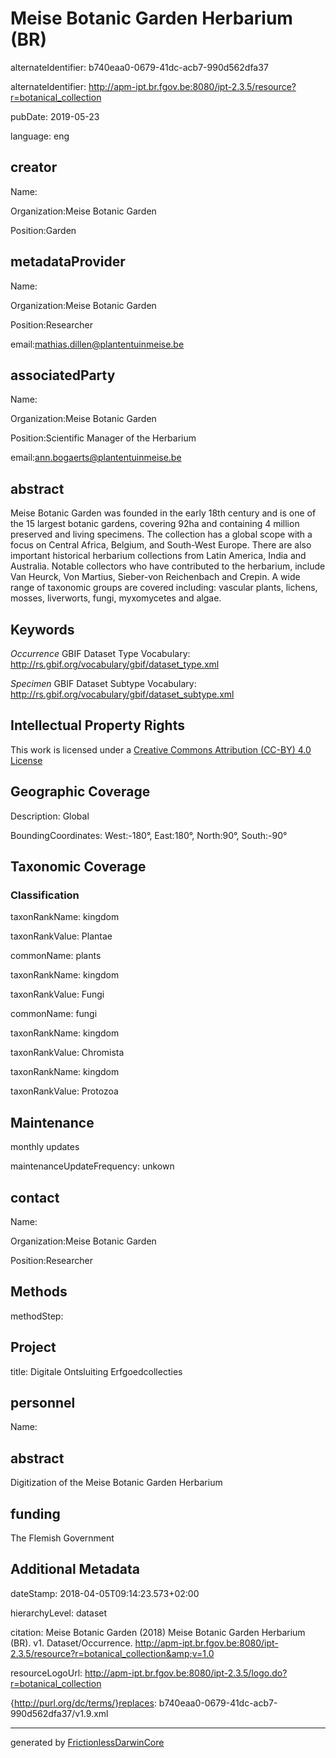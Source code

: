 # Meise Botanic Garden Herbarium (BR)

alternateIdentifier: b740eaa0-0679-41dc-acb7-990d562dfa37

alternateIdentifier: http://apm-ipt.br.fgov.be:8080/ipt-2.3.5/resource?r=botanical_collection

pubDate: 
      2019-05-23
  

language: eng

## creator

Name:

Organization:Meise Botanic Garden

Position:Garden

## metadataProvider

Name:

Organization:Meise Botanic Garden

Position:Researcher

email:mathias.dillen@plantentuinmeise.be

## associatedParty

Name:

Organization:Meise Botanic Garden

Position:Scientific Manager of the Herbarium

email:ann.bogaerts@plantentuinmeise.be

## abstract

Meise Botanic Garden was founded in the early 18th century and is one of the 15 largest botanic gardens, covering 92ha and containing 4 million preserved and living specimens. The collection has a global scope with a focus on Central Africa, Belgium, and South-West Europe. There are also important historical herbarium collections from Latin America, India and Australia. Notable collectors who have contributed to the herbarium, include Van Heurck, Von Martius, Sieber-von Reichenbach and Crepin. A wide range of taxonomic groups are covered including: vascular plants, lichens, mosses, liverworts, fungi, myxomycetes and algae.

## Keywords

*Occurrence* GBIF Dataset Type Vocabulary: http://rs.gbif.org/vocabulary/gbif/dataset_type.xml

*Specimen* GBIF Dataset Subtype Vocabulary: http://rs.gbif.org/vocabulary/gbif/dataset_subtype.xml

## Intellectual Property Rights

This work is licensed under a  [Creative Commons Attribution (CC-BY) 4.0 License]()

## Geographic Coverage

Description: Global

BoundingCoordinates: West:-180°, East:180°, North:90°, South:-90°

## Taxonomic Coverage

### Classification

taxonRankName: kingdom

taxonRankValue: Plantae

commonName: plants

taxonRankName: kingdom

taxonRankValue: Fungi

commonName: fungi

taxonRankName: kingdom

taxonRankValue: Chromista

taxonRankName: kingdom

taxonRankValue: Protozoa

## Maintenance

monthly updates

maintenanceUpdateFrequency: unkown

## contact

Name:

Organization:Meise Botanic Garden

Position:Researcher

## Methods

methodStep: 

## Project

title: Digitale Ontsluiting Erfgoedcollecties

## personnel

Name:

## abstract

Digitization of the Meise Botanic Garden Herbarium

## funding

The Flemish Government

## Additional Metadata

dateStamp: 2018-04-05T09:14:23.573+02:00

hierarchyLevel: dataset

citation: Meise Botanic Garden (2018) Meise Botanic Garden Herbarium (BR). v1. Dataset/Occurrence. http://apm-ipt.br.fgov.be:8080/ipt-2.3.5/resource?r=botanical_collection&amp;v=1.0

resourceLogoUrl: http://apm-ipt.br.fgov.be:8080/ipt-2.3.5/logo.do?r=botanical_collection

{http://purl.org/dc/terms/}replaces: b740eaa0-0679-41dc-acb7-990d562dfa37/v1.9.xml

---

generated by [FrictionlessDarwinCore](https://github.com/frictionlessdata/FrictionlessDarwinCore)